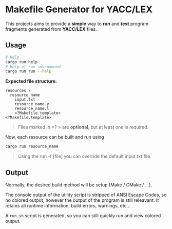 # Makefile Generator for YACC/LEX

This projects aims to provide a **simple** way to **run** and **test** program fragments generated from **YACC/LEX** files.

## Usage

```bash
# Help
cargo run help
# Help of run subcommand
cargo run run --help
```

**Expected file structure:**

```text
resources \
  resource_name
    input.txt
    resource_name.y
    resource_name.l
    <?Makefile.template>
<?Makefile.template>
```

> Files marked in <? > are **optional**, but at least one is required.

Now, each resource can be built and run using

```bash
cargo run resource_name
```

> Using the run -f [file] you can override the default input.txt file.

## Output

Normally, the desired build method will be setup (Make / CMake / ...).

The console output of the utility script is stripped of ANSI Escape Codes, so no colored output, however the output of the program is still releavant. It retains all runtime information, build errors, warnings, etc...

A `run.sh` script is generated, so you can still quickly run and view colored output.
